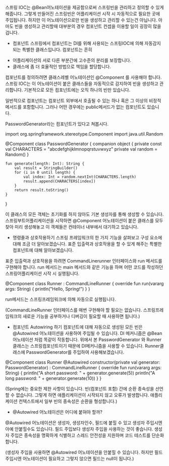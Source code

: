 스프링 IOC는 @Bean어노테이션을 제공함으로써 스프링빈을 관리하고 정의할 수 있게 해줍니다.
그렇게 만들어진 스프링빈은 어플리케이션 시작 시 자동적으로 필요한 곳에 주입됩니다.
하지만 이 어노테이션으로만 빈을 생성하고 관리할 수 있는건 아닙니다.
아마도 빈을 생성하고 관리할때 대부분의 경우 컴포넌트 컨셉을 이용할 일이 굉장히 많을겁니다.

- 컴포넌트
스프링에서 컴포넌트는 DI를 위해 사용되는 스프링IOC에 의해 자동감지되는 특별한 클래스입니다.
컴포넌트는 흔히

* 어플리케이션의 서로 다른 부분간에 고수준의 분리를 보장합니다.
* 클래스에 좀 더 효율적인 방법으로 책임을 할당합니다.

컴포넌트를 정의하려면 클래스레벨 어노테이션인 @Component 를 사용해야 합니다.
스프링 IOC는 이 어노테이션이 붙은 클래스들을 자동적으로 감지하여 빈을 생성하고 관리합니다.
기본적으로 모든 컴포넌트에는 오직 하나의 빈만 있습니다.

일반적으로 컴포넌트는 컴포넌트 외부에서 호출될 수 있는 하나 혹은 그 이상의 비정적메서드를 포함합니다.
그러나 어떤 경우에는 public메서드가 없는 컴포넌트도 있습니다.

PasswordGenerator라는 컴포넌트가 있다고 쳐봅시다.

import org.springframework.stereotype.Component
import java.util.Random

@Component
class PasswordGenerator {
    companion object {
        private const val CHARACTERS = "abcdefghijklmnopqrstuvwxyz"
        private val random = Random()
    }

    fun generate(length: Int): String {
        val result = StringBuilder()
        for (i in 0 until length) {
            val index: Int = random.nextInt(CHARACTERS.length)
            result.append(CHARACTERS[index])
        }
        return result.toString()
    }
}


이 클래스의 모든 객체는 초기화를 하지 않아도 기본 생성자를 통해 생성할 수 있습니다.
스프링부트어플리케이션을 시작하면 @Component 어노테이션이 붙은 클래스를 모두 찾아
미리 생성해놓고 이 객체들은 컨테이너 내부에서 대기하고 있습니다.

 - 명령줄과 상호작용하기
스프링 프레임워크의 한 가지 기능을 살펴보고 구성 요소에 대해 조금 더 알아보겠습니다.
표준 입출력과 상호작용을 할 수 있게 해주는 특별한 컴포넌트에 대해 알아보겠습니다.

표준 입출력과 상호작용을 하려면 CommandLinerunner 인터페이스와 run 메서드를 구현해야 합니다.
run 메서드는 main 메서드와 같은 기능을 하며 어떤 코드를 작성하던
스프링어플리케이션 시작 시 실행됩니다.

@Component
class Runner : CommandLineRunner {
    override fun run(vararg args: String) {
        println("Hello, Spring!")
    }
}

run메서드는 스프링프레임워크에 의해 자동으로 실행됩니다.

(CommandLineRunner 인터페이스를 매번 구현해야 할 필요는 없습니다.
스프링프레임워크의 새로운 기능을 공부하거나 디버깅이 필요할 때 사용하면 됩니다.)

- 컴포넌트 Autowiring 하기
컴포넌트에 대해 자동으로 생성된 모든 빈은 @Autowired 어노테이션을 사용하여 주입될 수 있습니다.
DI 메커니즘은 @Bean 어노테이션 처럼 똑같이 작동합니다.
위에서 본 PasswordGenerator 와 Runner 클래스는 스프링컴포넌트이기 때문에 DI메커니즘을 사용할 수 있습니다.
Runner클래스에 PasswordGenerator를 주입하여 사용해보겠습니다.

@Component
class Runner @Autowired constructor(private val generator: PasswordGenerator) : CommandLineRunner {
    override fun run(vararg args: String) {
        println("A short password: " + generator.generate(5))
        println("A long password: " + generator.generate(10))
    }
}

(Spring에는 중요한 제한 사항이 있습니다. 빈(컴포넌트 포함) 간에 순환 종속성을 선언할 수 없습니다. 
그렇게 하면 애플리케이션이 시작되지 않고 오류가 발생합니다. 애플리케이션 컨텍스트에서 일부 빈의 종속성은 순환을 형성합니다.)

- @Autowired 어노테이션은 어디에 붙혀야 할까?

@Autowired 어노테이션은 생성자, 생성자인수, 필드에 붙힐 수 있고 생성자 주입시엔 아예 안붙힐수도 있습니다.
필드 주입보다 생성자 주입을 사용하는 것이 좋습니다. 생성자 주입은 종속성을 명확하게 식별하고 스레드 안전성을 지원하며 코드 테스트를 단순화합니다.

(생성자 주입을 사용하면 @Autowired 어노테이션을 안붙힐 수 있습니다. 
하지만 필드 주입시엔 어노테이션이 필요하고 그렇지 않으면 필드는 null이 됩니다.)